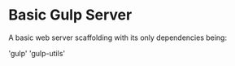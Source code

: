 # Basic Gulp Server
A basic web server scaffolding with its only dependencies being:

'gulp'
'gulp-utils'




